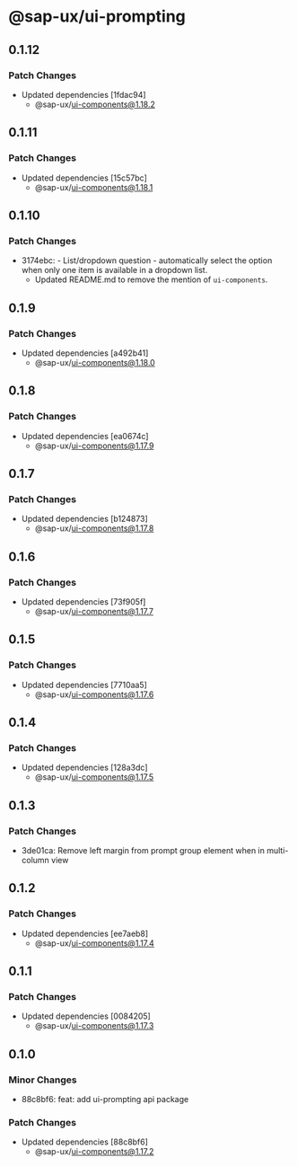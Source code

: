 # @sap-ux/ui-prompting

## 0.1.12

### Patch Changes

-   Updated dependencies [1fdac94]
    -   @sap-ux/ui-components@1.18.2

## 0.1.11

### Patch Changes

-   Updated dependencies [15c57bc]
    -   @sap-ux/ui-components@1.18.1

## 0.1.10

### Patch Changes

-   3174ebc: - List/dropdown question - automatically select the option when only one item is available in a dropdown list.
    -   Updated README.md to remove the mention of `ui-components`.

## 0.1.9

### Patch Changes

-   Updated dependencies [a492b41]
    -   @sap-ux/ui-components@1.18.0

## 0.1.8

### Patch Changes

-   Updated dependencies [ea0674c]
    -   @sap-ux/ui-components@1.17.9

## 0.1.7

### Patch Changes

-   Updated dependencies [b124873]
    -   @sap-ux/ui-components@1.17.8

## 0.1.6

### Patch Changes

-   Updated dependencies [73f905f]
    -   @sap-ux/ui-components@1.17.7

## 0.1.5

### Patch Changes

-   Updated dependencies [7710aa5]
    -   @sap-ux/ui-components@1.17.6

## 0.1.4

### Patch Changes

-   Updated dependencies [128a3dc]
    -   @sap-ux/ui-components@1.17.5

## 0.1.3

### Patch Changes

-   3de01ca: Remove left margin from prompt group element when in multi-column view

## 0.1.2

### Patch Changes

-   Updated dependencies [ee7aeb8]
    -   @sap-ux/ui-components@1.17.4

## 0.1.1

### Patch Changes

-   Updated dependencies [0084205]
    -   @sap-ux/ui-components@1.17.3

## 0.1.0

### Minor Changes

-   88c8bf6: feat: add ui-prompting api package

### Patch Changes

-   Updated dependencies [88c8bf6]
    -   @sap-ux/ui-components@1.17.2
